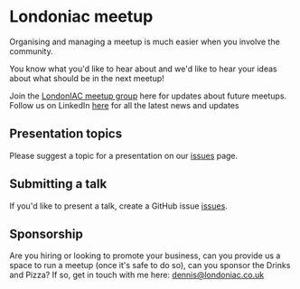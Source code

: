 # Londoniac meetup
Organising and managing a meetup is much easier when you involve the community.

You know what you'd like to hear about and we'd like to hear your ideas about what should be in the next meetup!

Join the [LondonIAC meetup group](https://www.meetup.com/londoniac/ "LondonIAC Meetup") here for updates about future meetups.
Follow us on LinkedIn [here](https://www.linkedin.com/company/londoniac/) for all the latest news and updates

## Presentation topics
Please suggest a topic for a presentation on our [issues](https://github.com/londoniac/Londoniac-meetup/issues/new/choose) page.

## Submitting a talk
If you'd like to present a talk, create a GitHub issue [issues](https://github.com/londoniac/Londoniac-meetup/issues/new/choose).

## Sponsorship
Are you hiring or looking to promote your business, can you provide us a space to run a meetup (once it's safe to do so), can you sponsor the Drinks and Pizza? If so, get in touch with me here: dennis@londoniac.co.uk
